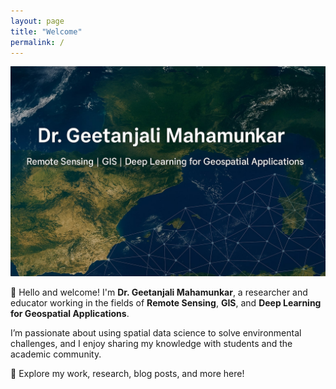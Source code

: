```yaml
---
layout: page
title: "Welcome"
permalink: /
---
```

![Banner](/assets/images/banner.jpg)

👋 Hello and welcome! I'm **Dr. Geetanjali Mahamunkar**, a researcher and educator working in the fields of **Remote Sensing**, **GIS**, and **Deep Learning for Geospatial Applications**.

I’m passionate about using spatial data science to solve environmental challenges, and I enjoy sharing my knowledge with students and the academic community.

📌 Explore my work, research, blog posts, and more here!

